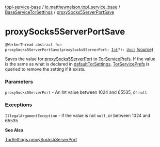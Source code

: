[topl-service-base](../../index.md) / [io.matthewnelson.topl_service_base](../index.md) / [BaseServiceTorSettings](index.md) / [proxySocks5ServerPortSave](./proxy-socks5-server-port-save.md)

# proxySocks5ServerPortSave

`@WorkerThread abstract fun proxySocks5ServerPortSave(proxySocks5ServerPort: `[`Int`](https://kotlinlang.org/api/latest/jvm/stdlib/kotlin/-int/index.html)`?): `[`Unit`](https://kotlinlang.org/api/latest/jvm/stdlib/kotlin/-unit/index.html) [(source)](https://github.com/05nelsonm/TorOnionProxyLibrary-Android/blob/master/topl-service-base/src/main/java/io/matthewnelson/topl_service_base/BaseServiceTorSettings.kt#L364)

Saves the value for [proxySocks5ServerPort](proxy-socks5-server-port-save.md#io.matthewnelson.topl_service_base.BaseServiceTorSettings$proxySocks5ServerPortSave(kotlin.Int)/proxySocks5ServerPort) to [TorServicePrefs](../-tor-service-prefs/index.md). If the value is the same
as what is declared in [defaultTorSettings](default-tor-settings.md), [TorServicePrefs](../-tor-service-prefs/index.md) is queried to remove the
setting if it exists.

### Parameters

`proxySocks5ServerPort` - An Int value between 1024 and 65535, or `null`

### Exceptions

`IllegalArgumentException` - if the value is not `null`, or between 1024 and 65535

**See Also**

[TorSettings.proxySocks5ServerPort](../../..//topl-core-base/io.matthewnelson.topl_core_base/-tor-settings/proxy-socks5-server-port.md)

